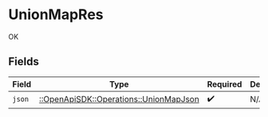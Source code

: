 # UnionMapRes

OK


## Fields

| Field                                                                             | Type                                                                              | Required                                                                          | Description                                                                       |
| --------------------------------------------------------------------------------- | --------------------------------------------------------------------------------- | --------------------------------------------------------------------------------- | --------------------------------------------------------------------------------- |
| `json`                                                                            | [::OpenApiSDK::Operations::UnionMapJson](../../models/operations/unionmapjson.md) | :heavy_check_mark:                                                                | N/A                                                                               |